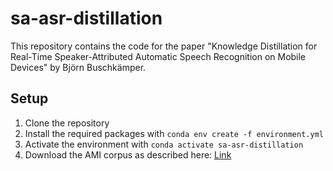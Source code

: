 # sa-asr-distillation

This repository contains the code for the paper "Knowledge Distillation for Real-Time Speaker-Attributed Automatic Speech Recognition on Mobile Devices" by Björn Buschkämper.

## Setup

1. Clone the repository
2. Install the required packages with `conda env create -f environment.yml`
3. Activate the environment with `conda activate sa-asr-distillation`
4. Download the AMI corpus as described here: [Link](https://github.com/pyannote/AMI-diarization-setup/tree/main/pyannote)
